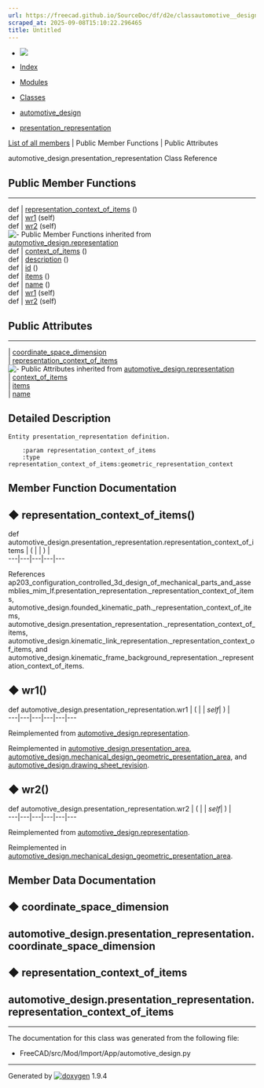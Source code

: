 ```yaml
---
url: https://freecad.github.io/SourceDoc/df/d2e/classautomotive__design_1_1presentation__representation.html
scraped_at: 2025-09-08T15:10:22.296465
title: Untitled
---
```


  * [ ![](https://www.freecad.org/svg/logo-freecad.svg) ](https://freecadweb.org "FreeCAD")
  * [Index](../../index.html "Index")
  * [Modules](../../modules.html "Modules list")
  * [Classes](../../annotated.html "Annotated list")

  * [automotive_design](../../d4/ddf/namespaceautomotive__design.html)
  * [presentation_representation](../../df/d2e/classautomotive__design_1_1presentation__representation.html)

[List of all members](../../d7/d21/classautomotive__design_1_1presentation__representation-members.html) | Public Member Functions | Public Attributes

automotive_design.presentation_representation Class Reference

##  Public Member Functions  
  
---  
def | [representation_context_of_items](../../df/d2e/classautomotive__design_1_1presentation__representation.html#aeb469e5b3fa387c56e38a0c41104eb17) ()  
def | [wr1](../../df/d2e/classautomotive__design_1_1presentation__representation.html#a38aea344ab46862bb71dd933d8442c22) (self)  
def | [wr2](../../df/d2e/classautomotive__design_1_1presentation__representation.html#a131211cee776b3a6c7d91a6dcaca6948) (self)  
![-](../../closed.png) Public Member Functions inherited from
[automotive_design.representation](../../d8/de0/classautomotive__design_1_1representation.html)  
def | [context_of_items](../../d8/de0/classautomotive__design_1_1representation.html#a84aa53a72cb77281167d77185bedab5e) ()  
def | [description](../../d8/de0/classautomotive__design_1_1representation.html#a1d35c39d45f16f922cf4360da4ec3778) ()  
def | [id](../../d8/de0/classautomotive__design_1_1representation.html#a85343890335f87c91cff60e7988263d8) ()  
def | [items](../../d8/de0/classautomotive__design_1_1representation.html#a84b16fedad2273190b6dd316673d9752) ()  
def | [name](../../d8/de0/classautomotive__design_1_1representation.html#af640f954805b1a2b3d1a4a4ee9c55d24) ()  
def | [wr1](../../d8/de0/classautomotive__design_1_1representation.html#a167ca694a87f2233508375472af08fb1) (self)  
def | [wr2](../../d8/de0/classautomotive__design_1_1representation.html#ab3c63c6621183d774bb49cd3605f4358) (self)  
  
##  Public Attributes  
  
---  
|
[coordinate_space_dimension](../../df/d2e/classautomotive__design_1_1presentation__representation.html#a53e4397bad24a01e3d38e5d5f6d1d144)  
|
[representation_context_of_items](../../df/d2e/classautomotive__design_1_1presentation__representation.html#a74c5632f9c6ab458703a97a45d54dd07)  
![-](../../closed.png) Public Attributes inherited from
[automotive_design.representation](../../d8/de0/classautomotive__design_1_1representation.html)  
|
[context_of_items](../../d8/de0/classautomotive__design_1_1representation.html#aaf5fe9839e199ab5390651177efcc497)  
|
[items](../../d8/de0/classautomotive__design_1_1representation.html#aa8058fe959724be16897e4409e870128)  
|
[name](../../d8/de0/classautomotive__design_1_1representation.html#add191f3372f9224b28aa809871533b65)  
  
## Detailed Description

    
    
    Entity presentation_representation definition.
    
        :param representation_context_of_items
        :type representation_context_of_items:geometric_representation_context

## Member Function Documentation

## ◆ representation_context_of_items()

def automotive_design.presentation_representation.representation_context_of_items  | ( | | ) |   
---|---|---|---|---  
  
References
ap203_configuration_controlled_3d_design_of_mechanical_parts_and_assemblies_mim_lf.presentation_representation._representation_context_of_items,
automotive_design.founded_kinematic_path._representation_context_of_items,
automotive_design.presentation_representation._representation_context_of_items,
automotive_design.kinematic_link_representation._representation_context_of_items,
and
automotive_design.kinematic_frame_background_representation._representation_context_of_items.

## ◆ wr1()

def automotive_design.presentation_representation.wr1  | ( |  | _self_| ) |   
---|---|---|---|---|---  
  
Reimplemented from
[automotive_design.representation](../../d8/de0/classautomotive__design_1_1representation.html#a167ca694a87f2233508375472af08fb1).

Reimplemented in
[automotive_design.presentation_area](../../da/d9c/classautomotive__design_1_1presentation__area.html#ad949b2c122df310d47328f4866215b7f),
[automotive_design.mechanical_design_geometric_presentation_area](../../d9/dc6/classautomotive__design_1_1mechanical__design__geometric__presentation__area.html#a4b2a014109c3669657bad5cc9eb84d14),
and
[automotive_design.drawing_sheet_revision](../../d0/d5f/classautomotive__design_1_1drawing__sheet__revision.html#a15c156c43aef60cdef35014c362241e2).

## ◆ wr2()

def automotive_design.presentation_representation.wr2  | ( |  | _self_| ) |   
---|---|---|---|---|---  
  
Reimplemented from
[automotive_design.representation](../../d8/de0/classautomotive__design_1_1representation.html#ab3c63c6621183d774bb49cd3605f4358).

Reimplemented in
[automotive_design.mechanical_design_geometric_presentation_area](../../d9/dc6/classautomotive__design_1_1mechanical__design__geometric__presentation__area.html#ab67c3fc89a212d8486b368e92880cbfb).

## Member Data Documentation

## ◆ coordinate_space_dimension

automotive_design.presentation_representation.coordinate_space_dimension  
---  
  
## ◆ representation_context_of_items

automotive_design.presentation_representation.representation_context_of_items  
---  
  
* * *

The documentation for this class was generated from the following file:

  * FreeCAD/src/Mod/Import/App/automotive_design.py

* * *

Generated by
[![doxygen](../../doxygen.svg)](https://www.doxygen.org/index.html) 1.9.4

